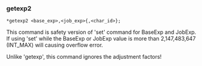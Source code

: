 ### getexp2
```
*getexp2 <base_exp>,<job_exp>{,<char_id>};
```

This command is safety version of 'set' command for BaseExp and JobExp. If using
'set' while the BaseExp or JobExp value is more than 2,147,483,647 (INT_MAX) will
causing overflow error.

Unlike 'getexp', this command ignores the adjustment factors!
